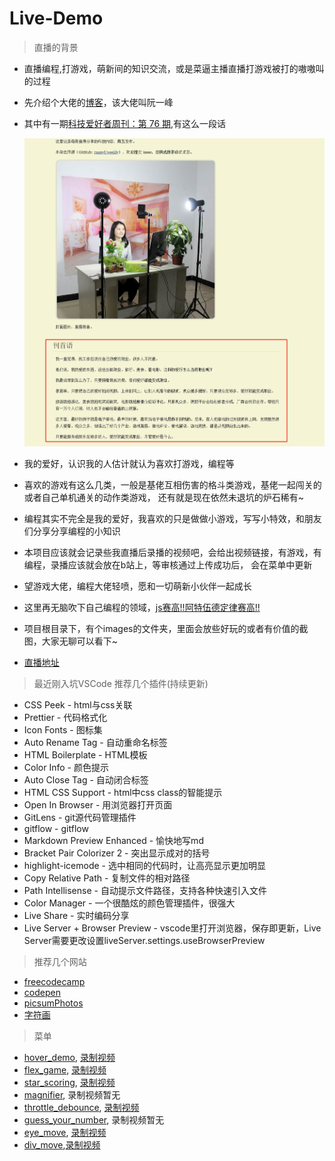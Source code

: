 # Live-Demo

> 直播的背景

* 直播编程,打游戏，萌新间的知识交流，或是菜逼主播直播打游戏被打的嗷嗷叫的过程
* 先介绍个大佬的[博客](http://www.ruanyifeng.com/home.html)，该大佬叫阮一峰
* 其中有一期[科技爱好者周刊：第 76 期](http://www.ruanyifeng.com/blog/2019/10/weekly-issue-76.html),有这么一段话

    ![](./images/直播的开始.jpg)

* 我的爱好，认识我的人估计就认为喜欢打游戏，编程等
* 喜欢的游戏有这么几类，一般是基佬互相伤害的格斗类游戏，基佬一起闯关的或者自己单机通关的动作类游戏，
    还有就是现在依然未退坑的炉石稀有~
* 编程其实不完全是我的爱好，我喜欢的只是做做小游戏，写写小特效，和朋友们分享分享编程的小知识
* 本项目应该就会记录些我直播后录播的视频吧，会给出视频链接，有游戏，有编程，录播应该就会放在b站上，等审核通过上传成功后，
    会在菜单中更新
* 望游戏大佬，编程大佬轻喷，愿和一切萌新小伙伴一起成长
* 这里再无脑吹下自己编程的领域，[js赛高!!阿特伍德定律赛高!!](http://baijiahao.baidu.com/s?id=1568282895946368&wfr=spider&for=pc)
* 项目根目录下，有个images的文件夹，里面会放些好玩的或者有价值的截图，大家无聊可以看下~
* [直播地址](https://live.bilibili.com/11287766)

> 最近刚入坑VSCode 推荐几个插件(持续更新)

* CSS Peek - html与css关联
* Prettier - 代码格式化
* Icon Fonts - 图标集
* Auto Rename Tag - 自动重命名标签
* HTML Boilerplate - HTML模板
* Color Info - 颜色提示
* Auto Close Tag - 自动闭合标签
* HTML CSS Support - html中css class的智能提示
* Open In Browser - 用浏览器打开页面
* GitLens - git源代码管理插件 
* gitflow - gitflow
* Markdown Preview Enhanced - 愉快地写md
* Bracket Pair Colorizer 2 - 突出显示成对的括号
* highlight-icemode - 选中相同的代码时，让高亮显示更加明显
* Copy Relative Path - 复制文件的相对路径
* Path Intellisense - 自动提示文件路径，支持各种快速引入文件
* Color Manager - 一个很酷炫的颜色管理插件，很强大
* Live Share - 实时编码分享
* Live Server + Browser Preview - vscode里打开浏览器，保存即更新，Live Server需要更改设置liveServer.settings.useBrowserPreview


> 推荐几个网站

* [freecodecamp](https://learn.freecodecamp.one/)
* [codepen](https://codepen.io/)
* [picsumPhotos](https://picsum.photos/)
* [字符画](http://patorjk.com/software/taag)

> 菜单   

* [hover_demo](https://qianfengg.github.io/Live-Demo/01-hover_demo/), [录制视频](https://www.bilibili.com/video/av72032058)
* [flex_game](https://flexboxfroggy.com/), [录制视频](https://www.bilibili.com/video/av70801303)
* [star_scoring](https://qianfengg.github.io/Live-Demo/03-star_scoring/), [录制视频](https://www.bilibili.com/video/av71020298)  
* [magnifier](https://qianfengg.github.io/Live-Demo/05-magnifier/), 录制视频暂无 
* [throttle_debounce](https://qianfengg.github.io/Live-Demo/08-throttle_debounce/), [录制视频](https://www.bilibili.com/video/av74880153)
* [guess_your_number](https://qianfengg.github.io/Live-Demo/14-guess_your_number/), 录制视频暂无 
* [eye_move](https://qianfengg.github.io/Live-Demo/15-eye_move/), [录制视频](https://www.bilibili.com/video/av89274915) 
* [div_move](https://qianfengg.github.io/Live-Demo/12-move_div/),[录制视频](https://www.bilibili.com/video/av82881560)
